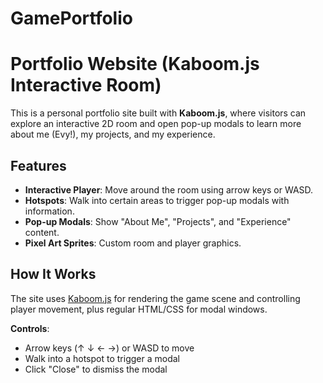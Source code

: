 ﻿# GamePortfolio

# Portfolio Website (Kaboom.js Interactive Room)

This is a personal portfolio site built with **Kaboom.js**, where visitors can explore an interactive 2D room and open pop-up modals to learn more about me (Evy!), my projects, and my experience.

## Features
- **Interactive Player**: Move around the room using arrow keys or WASD.
- **Hotspots**: Walk into certain areas to trigger pop-up modals with information.
- **Pop-up Modals**: Show "About Me", "Projects", and "Experience" content.
- **Pixel Art Sprites**: Custom room and player graphics.

## How It Works
The site uses [Kaboom.js](https://kaboomjs.com/) for rendering the game scene and controlling player movement, plus regular HTML/CSS for modal windows.

**Controls**:
- Arrow keys (↑ ↓ ← →) or WASD to move
- Walk into a hotspot to trigger a modal
- Click "Close" to dismiss the modal

